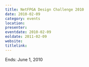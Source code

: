 ```yaml
---
title: NetFPGA Design Challenge 2010
date: 2010-02-09
category: events
location:
presenter:
eventdate: 2010-02-09
eoldate: 2011-02-09
website:
titlelink:
---
```


Ends: June 1, 2010

